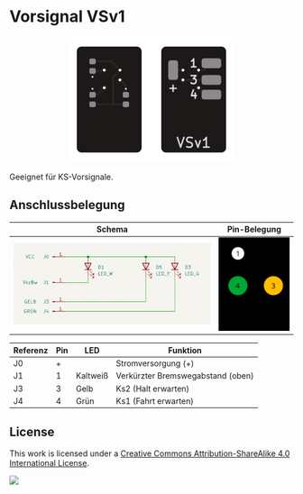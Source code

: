 # Vorsignal VSv1

<p align="center"><img src="Vorsignal.png" width="300px"/></p>

Geeignet für KS-Vorsignale.

## Anschlussbelegung

| Schema                | Pin-Belegung                    |
| --------------------- | ------------------------------- |
| ![Schema](schema.png) | ![Pin-Belegung](schema_vis.png) |

| Referenz | Pin | LED      | Funktion                          |
| -------- | --- | -------- | --------------------------------- |
| J0       | +   |          | Stromversorgung (+)               |
| J1       | 1   | Kaltweiß | Verkürzter Bremswegabstand (oben) |
| J3       | 3   | Gelb     | Ks2 (Halt erwarten)               |
| J4       | 4   | Grün     | Ks1 (Fahrt erwarten)              |

## License

This work is licensed under a
[Creative Commons Attribution-ShareAlike 4.0 International License](http://creativecommons.org/licenses/by-sa/4.0/).

[![](https://upload.wikimedia.org/wikipedia/commons/e/e5/CC_BY-SA_icon.svg)](http://creativecommons.org/licenses/by-sa/4.0/)
